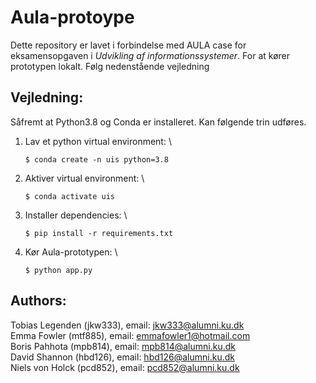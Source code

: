 # Aula-protoype

Dette repository er lavet i forbindelse med AULA case for eksamensopgaven
i *Udvikling af informationssystemer*. For at kører prototypen lokalt.
Følg nedenstående vejledning

## Vejledning:
Såfremt at Python3.8 og Conda er installeret. Kan følgende trin udføres.

1) Lav et python virtual environment: \
    ```
    $ conda create -n uis python=3.8
    ```
2) Aktiver virtual environment: \
    ```
    $ conda activate uis
    ```
3) Installer dependencies: \
    ```
    $ pip install -r requirements.txt
    ```
4) Kør Aula-prototypen: \
    ```
    $ python app.py
    ```
## Authors:
Tobias Legenden (jkw333), email: jkw333@alumni.ku.dk \
Emma Fowler (mtf885), email: emmafowler1@hotmail.com \
Boris Pahhota (mpb814), email: mpb814@alumni.ku.dk \
David Shannon (hbd126), email: hbd126@alumni.ku.dk \
Niels von Holck (pcd852), email: pcd852@alumni.ku.dk
